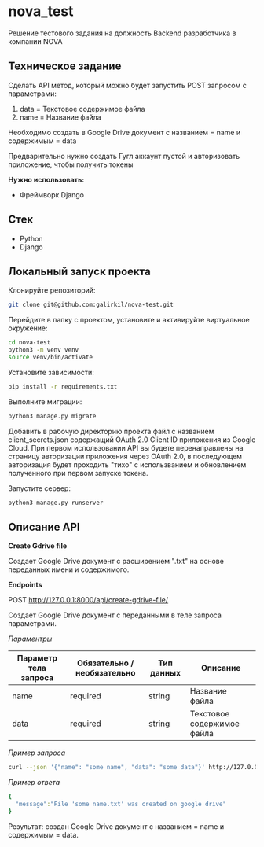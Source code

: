 # nova_test

Решение тестового задания на должность Backend разработчика в компании NOVA

## Техническое задание

Сделать API метод, который можно будет запустить POST запросом с параметрами:

1. data = Текстовое содержимое файла
2. name = Название файла

Необходимо создать в Google Drive документ с названием = name и содержимым = data

Предварительно нужно создать Гугл аккаунт пустой и авторизовать приложение, чтобы получить токены

**Нужно использовать:**

- Фреймворк Django

## Стек

- Python
- Django

## Локальный запуск проекта

Клонируйте репозиторий:

```bash
git clone git@github.com:galirkil/nova-test.git
```

Перейдите в папку с проектом, установите и активируйте виртуальное окружение:

```bash
cd nova-test
python3 -m venv venv
source venv/bin/activate
```

Установите зависимости:

```bash
pip install -r requirements.txt
```

Выполните миграции:

```bash
python3 manage.py migrate
```

Добавить в рабочую директорию проекта файл с названием client_secrets.json
содержащий OAuth 2.0 Client ID приложения из Google Cloud.
При первом использовании API вы будете перенаправлены на страницу авторизации
приложения через OAuth 2.0, в последующем авторизация будет проходить "тихо"
с использванием и обновлением полученного при первом запуске токена.

Запустите сервер:

```bash
python3 manage.py runserver
```

## Описание API

**Create Gdrive file**

Создает Google Drive документ c расширением ".txt" на основе
переданных имени и содержимого.

**Endpoints**

POST http://127.0.0.1:8000/api/create-gdrive-file/

Создает Google Drive документ с переданными в теле запроса параметрами.

_Параментры_

| Параметр тела запроса | Обязательно / необязательно | Тип данных | Описание                   |
|-----------------------|-----------------------------|------------|----------------------------|
| name                  | required                    | string     | Название файла             |
| data                  | required                    | string     | Текстовое содержимое файла |


_Пример запроса_

```bash
curl --json '{"name": "some name", "data": "some data"}' http://127.0.0.1:8001/api/create-gdrive-file/
```

_Пример ответа_

```yaml
{
  "message":"File 'some name.txt' was created on google drive"
}
```

Результат: создан Google Drive документ с названием = name и содержимым = data.
